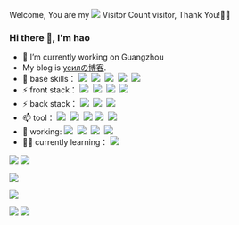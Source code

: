 
<!--
**Haohao-555/Haohao-555** is a ✨ _special_ ✨ repository because its `README.md` (this file) appears on your GitHub profile.

Here are some ideas to get you started:

- 🔭 I’m currently working on ...
- 🌱 I’m currently learning ...
- 👯 I’m looking to collaborate on ...
- 🤔 I’m looking for help with ...
- 💬 Ask me about ...
- 📫 How to reach me: ...
- 😄 Pronouns: ...
- ⚡ Fun fact: ...
- 🌱 I’m currently a junior student 
- ⚡
-->  
Welcome, You are my ![](https://profile-counter.glitch.me/haohao-555/count.svg) Visitor Count visitor, Thank You!🎉🎉

### Hi there 👋, I'm hao

- 🔭 I’m currently working on Guangzhou
- My blog is [усилの博客](http://39.104.61.32/blog).
- 🌱 base skills：
![](https://img.shields.io/badge/-HTML5-E34F26?style=flat&logo=html5&logoColor=white)&nbsp;
![](https://img.shields.io/badge/-CSS3-1572B6?style=flat&logo=css3&logoColor=white)&nbsp;
![](https://img.shields.io/badge/-JavaScript-eed718?style=flat&logo=javascript&logoColor=ffffff)&nbsp;
![](https://img.shields.io/badge/-Bootstrap-563D7C?style=flat&logo=bootstrap&logoColor=white)&nbsp;
![](https://img.shields.io/badge/-Jquery-587498?style=flat&logo=jquery&logoColor=white)&nbsp;
- ⚡ front stack： 
![](https://img.shields.io/badge/-vue-978E43?style=flat)&nbsp;
![](https://img.shields.io/badge/-vuex-978E43?style=flat)&nbsp;
![](https://img.shields.io/badge/-vue--router-978E43?style=flat)&nbsp;
![](https://img.shields.io/badge/-element--plus-978E43?style=flat)&nbsp;
- ⚡ back stack： 
![](https://img.shields.io/badge/-Node.js-3C873A?style=flat&logo=Node.js&logoColor=white)&nbsp;
![](https://img.shields.io/badge/-Express.js-787878?style=flat)&nbsp;
![](https://img.shields.io/badge/-koa2.js-bea32e?style=flat)&nbsp;
- 📫 tool：
![](https://img.shields.io/badge/-Git-F1502F?style=flat&logo=git&logoColor=FFFFFF)&nbsp;
![](https://img.shields.io/badge/-Github-000000?style=flat&logo=github&logoColor=FFFFFF)&nbsp;
![](https://camo.githubusercontent.com/bc5953b8db3d5541927942f1ab09ee82d1a81444f41894dff9a853e8c795ec12/68747470733a2f2f696d672e736869656c64732e696f2f62616467652f2d47697465652d4138303032353f6c6f676f3d6769746565266c6f676f436f6c6f723d463136303631)
![](https://img.shields.io/badge/-VS%20Code-007ACC?style=flat&logo=visual%20studio%20code&logoColor=white)&nbsp;
![](https://img.shields.io/badge/-ApiPost6-3e6a45?style=flat)&nbsp; 
- 🧥 working:
![](https://img.shields.io/badge/-vue-978E43?style=flat)&nbsp;
![](https://img.shields.io/badge/-highcharts-F1502F?style=flat&logo=highcharts&logoColor=FFFFFF)&nbsp;
![](https://img.shields.io/badge/-Electron-f49452?style=flat)&nbsp;
![](https://img.shields.io/badge/-nw--webkit-3e6a45?style=flat)&nbsp;
- ✍🏻 currently learning：
![](https://img.shields.io/badge/-React-3e6a45?style=flat)&nbsp;



![](https://github-readme-stats.vercel.app/api/top-langs/?username=Haohao-555&layout=compact&theme=dark)
![](https://github-readme-stats.vercel.app/api?username=Haohao-555&show_icons=true&theme=dark)

![](https://github-readme-streak-stats.herokuapp.com/?user=haohao-555)

![](https://activity-graph.herokuapp.com/graph?username=haohao-555&theme=vue)

![](https://stats.justsong.cn/api/csdn?id=weixin_44659458&theme=dark)
![](https://stats.justsong.cn/api/juejin?id=1258302989143437&theme=dark)

